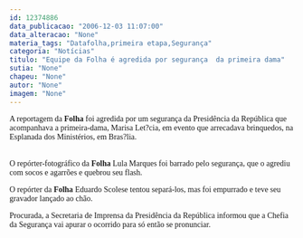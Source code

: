 ```yaml
---
id: 12374886
data_publicacao: "2006-12-03 11:07:00"
data_alteracao: "None"
materia_tags: "Datafolha,primeira etapa,Segurança"
categoria: "Notícias"
titulo: "Equipe da Folha é agredida por segurança  da primeira dama"
sutia: "None"
chapeu: "None"
autor: "None"
imagem: "None"
---
```

<p><P><FONT face=Verdana>A reportagem da <B>Folha</B> foi agredida por um segurança da Presidência da República que acompanhava a primeira-dama, Marisa Let?cia, em evento que arrecadava brinquedos, na Esplanada dos Ministérios, em Bras?lia.</FONT></P></p>
<p><P><BR><FONT face=Verdana>O repórter-fotográfico da <B>Folha</B> Lula Marques foi barrado pelo segurança, que o agrediu com socos e agarrões e quebrou seu flash. </FONT></P></p>
<p><P><FONT face=Verdana>O repórter da <B>Folha </B>Eduardo Scolese tentou separá-los, mas foi empurrado e teve seu gravador lançado ao chão.<BR></FONT></P></p>
<p><P><FONT face=Verdana>Procurada, a Secretaria de Imprensa da Presidência da República informou que a Chefia da Segurança vai apurar o ocorrido para só então se pronunciar.</FONT></P> </p>
